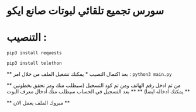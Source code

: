 # سورس تجميع تلقائي لبوتات صانع ايكو

 
# التنصيب : 
``pip3 install requests``

``pip3 install telethon``

** بعد اكتمال التصيب * يمكنك تشغيل الملف من خلال امر : 
``python3 main.py``

** من ثم ادخل رقم الهاتف ومن ثم كود التسجيل (سيطلب منك ومز تحقق بخطوتين يمكنك ادخاله ايضا) **
** بعد التسجيل في الحساب سيطلب منك ادخال معرف البوت **

** مبروك الملف يعمل الان **
